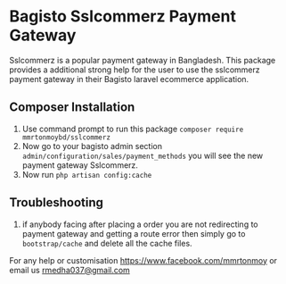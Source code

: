 # Bagisto Sslcommerz Payment Gateway
Sslcommerz is a popular payment gateway in Bangladesh. This package provides a additional strong help for the user to use the sslcommerz payment gateway in their Bagisto laravel ecommerce application.

## Composer Installation
1. Use command prompt to run this package `composer require mmrtonmoybd/sslcommerz`
5. Now go to your bagisto admin section `admin/configuration/sales/payment_methods` you will see the new payment gateway Sslcommerz. 
3. Now run `php artisan config:cache`

## Troubleshooting

1. if anybody facing after placing a order you are not redirecting to payment gateway and getting a route error then simply go to `bootstrap/cache` and delete all the cache files.

For any help or customisation  <https://www.facebook.com/mmrtonmoy> or email us <rmedha037@gmail.com>
